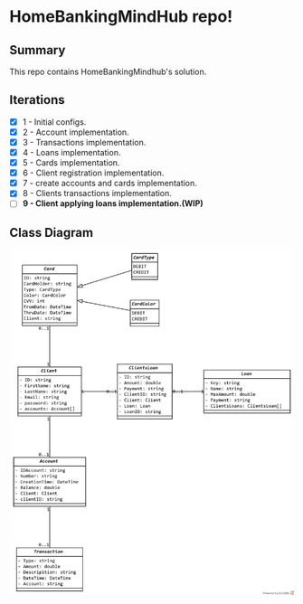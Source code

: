 <h1>HomeBankingMindHub repo!</h1>

<div>
  <h2>Summary</h2>
  <p>
    This repo contains HomeBankingMindhub's solution. 
  </p>  
</div>

## Iterations
- [x] 1 - Initial configs.
- [x] 2 - Account implementation. 
- [x] 3 - Transactions implementation.
- [x] 4 - Loans implementation.
- [x] 5 - Cards implementation. 
- [x] 6 - Client registration implementation. 
- [x] 7 - create accounts and cards implementation. 
- [x] 8 - Clients transactions implementation.  
- [ ] <b>9 - Client applying loans implementation.(WIP) </b>

<div>
  <h2>Class Diagram</h2>
  <img src = "./doc/classDiagram.png"/>
</div>
